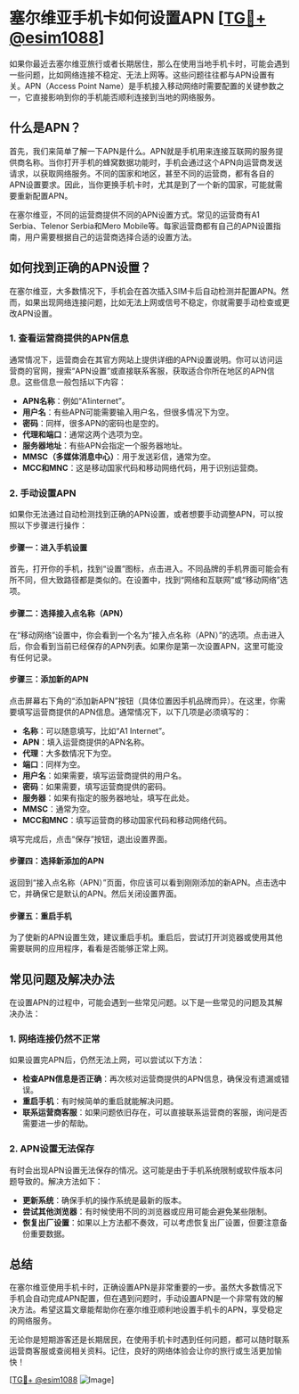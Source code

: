 # 塞尔维亚手机卡如何设置APN [[TG💪+ @esim1088](https://t.me/s/esim1088)]

如果你最近去塞尔维亚旅行或者长期居住，那么在使用当地手机卡时，可能会遇到一些问题，比如网络连接不稳定、无法上网等。这些问题往往都与APN设置有关。APN（Access Point Name）是手机接入移动网络时需要配置的关键参数之一，它直接影响到你的手机能否顺利连接到当地的网络服务。

## 什么是APN？

首先，我们来简单了解一下APN是什么。APN就是手机用来连接互联网的服务提供商名称。当你打开手机的蜂窝数据功能时，手机会通过这个APN向运营商发送请求，以获取网络服务。不同的国家和地区，甚至不同的运营商，都有各自的APN设置要求。因此，当你更换手机卡时，尤其是到了一个新的国家，可能就需要重新配置APN。

在塞尔维亚，不同的运营商提供不同的APN设置方式。常见的运营商有A1 Serbia、Telenor Serbia和Mero Mobile等。每家运营商都有自己的APN设置指南，用户需要根据自己的运营商选择合适的设置方法。

## 如何找到正确的APN设置？

在塞尔维亚，大多数情况下，手机会在首次插入SIM卡后自动检测并配置APN。然而，如果出现网络连接问题，比如无法上网或信号不稳定，你就需要手动检查或更改APN设置。

### 1. 查看运营商提供的APN信息

通常情况下，运营商会在其官方网站上提供详细的APN设置说明。你可以访问运营商的官网，搜索“APN设置”或直接联系客服，获取适合你所在地区的APN信息。这些信息一般包括以下内容：

- **APN名称**：例如“A1internet”。
- **用户名**：有些APN可能需要输入用户名，但很多情况下为空。
- **密码**：同样，很多APN的密码也是空的。
- **代理和端口**：通常这两个选项为空。
- **服务器地址**：有些APN会指定一个服务器地址。
- **MMSC（多媒体消息中心）**：用于发送彩信，通常为空。
- **MCC和MNC**：这是移动国家代码和移动网络代码，用于识别运营商。

### 2. 手动设置APN

如果你无法通过自动检测找到正确的APN设置，或者想要手动调整APN，可以按照以下步骤进行操作：

#### 步骤一：进入手机设置

首先，打开你的手机，找到“设置”图标，点击进入。不同品牌的手机界面可能会有所不同，但大致路径都是类似的。在设置中，找到“网络和互联网”或“移动网络”选项。

#### 步骤二：选择接入点名称（APN）

在“移动网络”设置中，你会看到一个名为“接入点名称（APN）”的选项。点击进入后，你会看到当前已经保存的APN列表。如果你是第一次设置APN，这里可能没有任何记录。

#### 步骤三：添加新的APN

点击屏幕右下角的“添加新APN”按钮（具体位置因手机品牌而异）。在这里，你需要填写运营商提供的APN信息。通常情况下，以下几项是必须填写的：

- **名称**：可以随意填写，比如“A1 Internet”。
- **APN**：填入运营商提供的APN名称。
- **代理**：大多数情况下为空。
- **端口**：同样为空。
- **用户名**：如果需要，填写运营商提供的用户名。
- **密码**：如果需要，填写运营商提供的密码。
- **服务器**：如果有指定的服务器地址，填写在此处。
- **MMSC**：通常为空。
- **MCC和MNC**：填写运营商的移动国家代码和移动网络代码。

填写完成后，点击“保存”按钮，退出设置界面。

#### 步骤四：选择新添加的APN

返回到“接入点名称（APN）”页面，你应该可以看到刚刚添加的新APN。点击选中它，并确保它是默认的APN。然后关闭设置界面。

#### 步骤五：重启手机

为了使新的APN设置生效，建议重启手机。重启后，尝试打开浏览器或使用其他需要联网的应用程序，看看是否能够正常上网。

## 常见问题及解决办法

在设置APN的过程中，可能会遇到一些常见问题。以下是一些常见的问题及其解决办法：

### 1. 网络连接仍然不正常

如果设置完APN后，仍然无法上网，可以尝试以下方法：

- **检查APN信息是否正确**：再次核对运营商提供的APN信息，确保没有遗漏或错误。
- **重启手机**：有时候简单的重启就能解决问题。
- **联系运营商客服**：如果问题依旧存在，可以直接联系运营商的客服，询问是否需要进一步的帮助。

### 2. APN设置无法保存

有时会出现APN设置无法保存的情况。这可能是由于手机系统限制或软件版本问题导致的。解决方法如下：

- **更新系统**：确保手机的操作系统是最新的版本。
- **尝试其他浏览器**：有时候使用不同的浏览器或应用可能会避免某些限制。
- **恢复出厂设置**：如果以上方法都不奏效，可以考虑恢复出厂设置，但要注意备份重要数据。

## 总结

在塞尔维亚使用手机卡时，正确设置APN是非常重要的一步。虽然大多数情况下手机会自动完成APN配置，但在遇到问题时，手动设置APN是一个非常有效的解决方法。希望这篇文章能帮助你在塞尔维亚顺利地设置手机卡的APN，享受稳定的网络服务。

无论你是短期游客还是长期居民，在使用手机卡时遇到任何问题，都可以随时联系运营商客服或查阅相关资料。记住，良好的网络体验会让你的旅行或生活更加愉快！

[[TG💪+ @esim1088](https://t.me/s/esim1088) ![Image](https://i.postimg.cc/4NQfJmqS/Snipaste-2025-05-13-00-14-12.png)]
